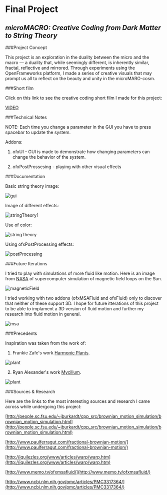 # Final Project
 
## *microMACRO: Creative Coding from Dark Matter to String Theory*


###Project Concept

This project is an exploration in the duality between the micro and the macro — a duality that, while seemingly different, is inherently similar, fractal, reflective and mirrored. Through experiments using the OpenFrameworks platform, I made a series of creative visuals that may prompt us all to reflect on the beauty and unity in the microMARO-cosm.    


###Short film

Click on this link to see the creative coding short film I made for this project:

[VIDEO](https://vimeo.com/113435706)


###Technical Notes

NOTE: Each time you change a parameter in the GUI you have to press spacebar to update the system.


Addons:

1) ofxUI -  GUI is made to demonstrate how changing parameters can change the behavior of the system. 

2) ofxPostProssesing - playing with other visual effects 


###Documentation

Basic string theory image:

![gui](images/gui.png)


Image of different effects:

![stringTheory1](images/stringTheory1.png)

Use of color:

![stringTheory](images/stringTheory.png)

Using ofxPostProcessing effects:

![postProcessing](images/postProcessing.png)


###Future Iterations

I tried to play with simulations of more fluid like motion. Here is an image from [NASA](http://www.nasa.gov/ames/magnetic-field-loops-on-the-sun/#.VH5hrKTF8m-) of supercomputer simulation of magnetic field loops on the Sun. 

![magneticField](images/magneticField.png)


I tried working with two addons (ofxMSAFluid and ofxFluid) only to discover that neither of these support 3D. I hope for future itterations of this project to be able to implament a 3D version of fluid motion and further my research into fluid motion in general. 

![msa](images/msa.png)

###Precedents


Inspiration was taken from the work of:

1) Frankie Zafe's work [Harmonic Plants](http://www.frankiezafe.org/index.php?id=117&tx_ttnews%5Btt_news%5D=261&cHash=e2457a72c7e11c6bcdfceeabc9512c7d).

![plant](images/plant.png)

2) Ryan Alexander's work [Mycilium](http://www.creativeapplications.net/processing/mycelium-processing/).

![plant](images/mycillium.png)


###Sources & Research

Here are the links to the most interesting sources and research I came across while undergoing this project:

[http://people.sc.fsu.edu/~jburkardt/cpp_src/brownian_motion_simulation/brownian_motion_simulation.html](http://people.sc.fsu.edu/~jburkardt/cpp_src/brownian_motion_simulation/brownian_motion_simulation.html)


[http://www.paulferragut.com/fractional-brownian-motion/](http://www.paulferragut.com/fractional-brownian-motion/)

[http://iquilezles.org/www/articles/warp/warp.htm](http://iquilezles.org/www/articles/warp/warp.htm)

[http://www.memo.tv/ofxmsafluid/](http://www.memo.tv/ofxmsafluid/)

[http://www.ncbi.nlm.nih.gov/pmc/articles/PMC3317364/](http://www.ncbi.nlm.nih.gov/pmc/articles/PMC3317364/)





